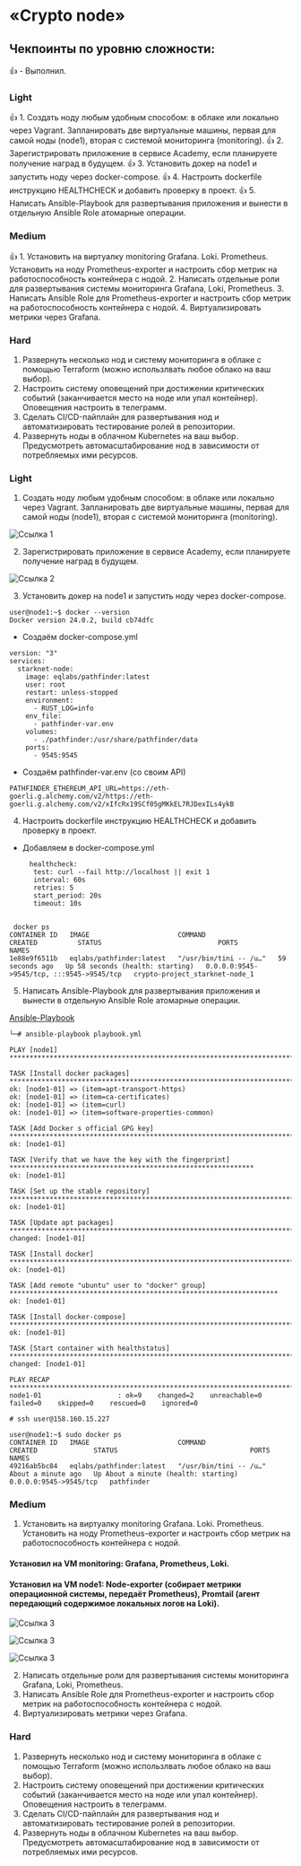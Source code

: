 # «Crypto node»

## Чекпоинты по уровню сложности:

:+1: - Выполнил.

### Light
:+1: 1.  Создать ноду любым удобным способом: в облаке или локально через Vagrant. Запланировать две виртуальные машины, первая для самой ноды (node1), вторая с системой мониторинга (monitoring).
:+1: 2. Зарегистрировать приложение в сервисе Academy, если планируете получение наград в будущем.
:+1: 3. Установить докер на node1 и запустить ноду через docker-compose.
:+1: 4. Настроить dockerfile инструкцию HEALTHCHECK и добавить проверку в проект.
:+1: 5. Написать Ansible-Playbook для развертывания приложения и вынести в отдельную Ansible Role атомарные операции.

### Medium
:+1: 1. Установить на виртуалку monitoring Grafana. Loki. Prometheus. Установить на ноду Prometheus-exporter и настроить сбор метрик на работоспособность контейнера с нодой.
2. Написать отдельные роли для развертывания системы мониторинга Grafana, Loki, Prometheus.
3. Написать Ansible Role для Prometheus-exporter и настроить сбор метрик на работоспособность контейнера с нодой.
4. Виртуализировать метрики через Grafana.
   
### Hard
1. Развернуть несколько нод и систему мониторинга в облаке с помощью Terraform (можно использлвать любое облако на ваш выбор).
2. Настроить систему оповещений при достижении критических событий (заканчивается место на ноде или упал контейнер). Оповещения настроить в телеграмм.
3. Сделать CI/CD-пайплайн для развертывания нод и автоматизировать тестирование ролей в репозитории.
4. Развернуть ноды в облачном Kubernetes на ваш выбор. Предусмотреть автомасштабирование нод в зависимости от потребляемых ими ресурсов.



### Light
1. Создать ноду любым удобным способом: в облаке или локально через Vagrant. Запланировать две виртуальные машины, первая для самой ноды (node1), вторая с системой мониторинга (monitoring).

![Ссылка 1](https://github.com/Firewal7/crypto-project/blob/main/image/1.0.jpg)

2. Зарегистрировать приложение в сервисе Academy, если планируете получение наград в будущем. 

![Ссылка 2](https://github.com/Firewal7/crypto-project/blob/main/image/1.2.jpg)

3. Установить докер на node1 и запустить ноду через docker-compose.
```
user@node1:~$ docker --version
Docker version 24.0.2, build cb74dfc
```
- Создаём docker-compose.yml
```
version: "3"
services:
  starknet-node:
    image: eqlabs/pathfinder:latest
    user: root
    restart: unless-stopped
    environment:
      - RUST_LOG=info
    env_file:
      - pathfinder-var.env
    volumes:
      - ./pathfinder:/usr/share/pathfinder/data
    ports:
      - 9545:9545
```
- Создаём pathfinder-var.env (со своим API)
```
PATHFINDER_ETHEREUM_API_URL=https://eth-goerli.g.alchemy.com/v2/https://eth-goerli.g.alchemy.com/v2/xIfcRx19SCf05gMKkEL7RJDexILs4ykB
```
4. Настроить dockerfile инструкцию HEALTHCHECK и добавить проверку в проект.

- Добавляем в docker-compose.yml 
```
     healthcheck:
      test: curl --fail http://localhost || exit 1
      interval: 60s
      retries: 5
      start_period: 20s
      timeout: 10s
```
```
                                                                                                               
 docker ps              
CONTAINER ID   IMAGE                      COMMAND                  CREATED          STATUS                             PORTS                                       NAMES
1e88e9f6511b   eqlabs/pathfinder:latest   "/usr/bin/tini -- /u…"   59 seconds ago   Up 58 seconds (health: starting)   0.0.0.0:9545->9545/tcp, :::9545->9545/tcp   crypto-project_starknet-node_1
```
5. Написать Ansible-Playbook для развертывания приложения и вынести в отдельную Ansible Role атомарные операции.

[Ansible-Playbook](https://github.com/Firewal7/crypto-project/blob/main/ansible/playbook.yml)

```
└─# ansible-playbook playbook.yml                                       

PLAY [node1] ********************************************************************************************************

TASK [Install docker packages] **************************************************************************************
ok: [node1-01] => (item=apt-transport-https)
ok: [node1-01] => (item=ca-certificates)
ok: [node1-01] => (item=curl)
ok: [node1-01] => (item=software-properties-common)

TASK [Add Docker s official GPG key] ********************************************************************************
ok: [node1-01]

TASK [Verify that we have the key with the fingerprint] *************************************************************
ok: [node1-01]

TASK [Set up the stable repository] *********************************************************************************
ok: [node1-01]

TASK [Update apt packages] ******************************************************************************************
changed: [node1-01]

TASK [Install docker] ***********************************************************************************************
ok: [node1-01]

TASK [Add remote "ubuntu" user to "docker" group] *******************************************************************
ok: [node1-01]

TASK [Install docker-compose] ***************************************************************************************
ok: [node1-01]

TASK [Start container with healthstatus] ****************************************************************************
changed: [node1-01]

PLAY RECAP **********************************************************************************************************
node1-01                   : ok=9    changed=2    unreachable=0    failed=0    skipped=0    rescued=0    ignored=0 
```
```
# ssh user@158.160.15.227

user@node1:~$ sudo docker ps
CONTAINER ID   IMAGE                      COMMAND                  CREATED              STATUS                                 PORTS                    NAMES
49216ab5bc84   eqlabs/pathfinder:latest   "/usr/bin/tini -- /u…"   About a minute ago   Up About a minute (health: starting)   0.0.0.0:9545->9545/tcp   pathfinder
```
### Medium
1. Установить на виртуалку monitoring Grafana. Loki. Prometheus. Установить на ноду Prometheus-exporter и настроить сбор метрик на работоспособность контейнера с нодой.

#### Установил на VM monitoring: Grafana, Prometheus, Loki. 

#### Установил на VM node1: Node-exporter (собирает метрики операционной системы, передаёт Prometheus), Promtail (агент передающий содержимое локальных логов на Loki).

![Ссылка 3](https://github.com/Firewal7/crypto-project/blob/main/image/1.3.jpg)

![Ссылка 3](https://github.com/Firewal7/crypto-project/blob/main/image/1.4.jpg)

![Ссылка 3](https://github.com/Firewal7/crypto-project/blob/main/image/1.5.jpg)

2. Написать отдельные роли для развертывания системы мониторинга Grafana, Loki, Prometheus.
3. Написать Ansible Role для Prometheus-exporter и настроить сбор метрик на работоспособность контейнера с нодой.
4. Виртуализировать метрики через Grafana.
   
### Hard
1. Развернуть несколько нод и систему мониторинга в облаке с помощью Terraform (можно использлвать любое облако на ваш выбор).
2. Настроить систему оповещений при достижении критических событий (заканчивается место на ноде или упал контейнер). Оповещения настроить в телеграмм.
3. Сделать CI/CD-пайплайн для развертывания нод и автоматизировать тестирование ролей в репозитории.
4. Развернуть ноды в облачном Kubernetes на ваш выбор. Предусмотреть автомасштабирование нод в зависимости от потребляемых ими ресурсов.
